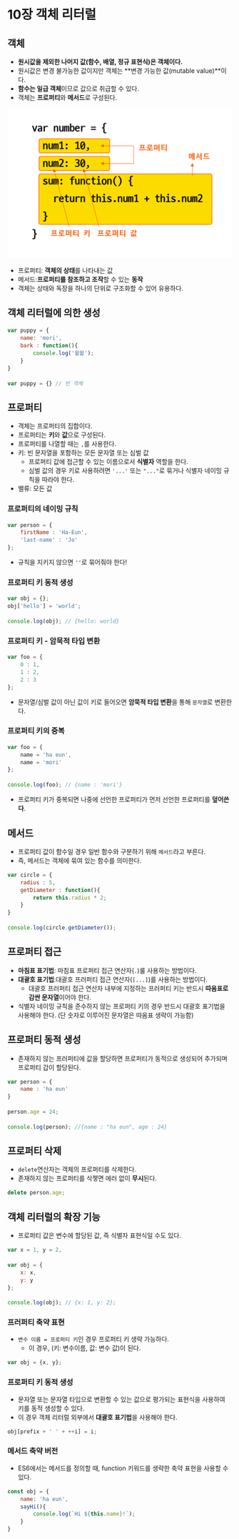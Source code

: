 # 10장 객체 리터럴

## 객체
- **원시값을 제외한 나머지 값(함수, 배열, 정규 표현식)은 객체이다.**
- 원시값은 변경 불가능한 값이지만 객체는 **변경 가능한 값(mutable value)**이다.
- **함수는 일급 객체**이므로 값으로 취급할 수 있다.
- 객체는 **프로퍼티**와 **메서드**로 구성된다.

![alt text](image.png)
- 프로퍼티: **객체의 상태**를 나타내는 값
- 메서드:**프로퍼티를 참조하고 조작**할 수 있는 **동작**
- 객체는 상태와 독장을 하나의 단위로 구조화할 수 있어 유용하다.

## 객체 리터럴에 의한 생성
```javascript
var puppy = {
    name: 'mori',
    bark : function(){
        console.log('왈왈');
    }
}

var puppy = {} // 빈 객체
```

## 프로퍼티
- 객체는 프로퍼티의 집합이다.
- 프로퍼티는 **키**와 **값**으로 구성된다.
- 프로퍼티를 나열할 때는 `,`를 사용한다.
- 키: 빈 문자열을 포함하는 모든 문자열 또는 심벌 값
    - 프로퍼티 값에 접근할 수 있는 이름으로서 **식별자** 역할을 한다.
    - 심벌 값의 경우 키로 사용하려면 `'...'` 또는 `"..."`로 묶거나 식별자 네이밍 규칙을 따라야 한다.
- 밸류: 모든 값

### 프로퍼티의 네이밍 규칙
```javascript
var person = {
    firstName : 'Ha-Eun',
    'last-name' : 'Jo'
};
```
- 규칙을 지키지 않으면 `''`로 묶어줘야 한다!

### 프로퍼티 키 동적 생성
```javascript
var obj = {};
obj['hello'] = 'world';

console.log(obj); // {hello: world}
```

### 프로퍼티 키 - 암묵적 타입 변환
```javascript
var foo = {
    0 : 1,
    1 : 2,
    2 : 3
};
```
- 문자열/심벌 값이 아닌 값이 키로 들어오면 **암묵적 타입 변환**을 통해 `문자열`로 변환한다.

### 프로퍼티 키의 중복
```javascript
var foo = {
    name = 'ha eun',
    name = 'mori'
};

console.log(foo); // {name : 'mori'}
```
- 프로퍼티 키가 중복되면 나중에 선언한 프로퍼티가 먼저 선언한 프로퍼티를 **덮어쓴다**.

## 메서드
- 프로퍼티 값이 함수일 경우 일반 함수와 구분하기 위해 `메서드`라고 부른다.
- 즉, 메서드는 객체에 묶여 있는 함수를 의미한다.

```javascript
var circle = {
    radius : 5,
    getDiameter : function(){
        return this.radius * 2;
    }
}

console.log(circle.getDiameter());
```

## 프로퍼티 접근
- **마침표 표기법**: 마침표 프로퍼티 접근 연산자(`.`)룰 사용하는 방법이다.
- **대괄호 표기법**:대괄호 프러퍼티 접근 연산자(`[...]`)를 사용하는 방법이다.
    - 대괄호 프러퍼티 접근 연산자 내부에 지정하는 프러퍼티 키는 반드시 **따옴표로 감싼 문자열**이어야 한다.
- 식별자 네이밍 규칙을 준수하지 않는 프로퍼티 키의 경우 반드시 대괄호 표기법을 사용해야 한다. (단 숫자로 이루어진 문자열은 따옴표 생략이 가능함)

## 프로퍼티 동적 생성
- 존재하지 않는 프러퍼티에 값을 할당하면 프로퍼티가 동적으로 생성되어 추가되며 프로퍼티 갑이 할당된다.

```javascript
var person = {
    name : 'ha eun'
}

person.age = 24;

console.log(person); //{name : "ha eun", age : 24}
```

## 프로퍼티 삭제
- `delete`연산자는 객체의 프로퍼티를 삭제한다.
- 존재하지 않는 프로퍼티를 삭젷면 에러 없이 **무시**된다.
```javascript
delete person.age;
```

## 객체 리터럴의 확장 기능
- 프로퍼티 값은 변수에 할당된 값, 즉 식별자 표현식일 수도 있다.

```javascript
var x = 1, y = 2,

var obj = {
    x: x,
    y: y
};

console.log(obj); // {x: 1, y: 2};
```

### 프러퍼티 축약 표현
- `변수 이름 = 프로퍼티 키`인 경우 프로퍼티 키 생략 가능하다.
    - 이 경우, (키: 변수이름, 값: 변수 값)이 된다.
```javascript
var obj = {x, y};
```

### 프로퍼티 키 동적 생성
- 문자열 또는 문자열 타입으로 변환할 수 있는 값으로 평가되는 표현식을 사용하여 키를 동적 생성할 수 있다.
- 이 경우 객체 리터럴 외부에서 **대괄호 표기법**을 사용해야 한다.

```javascript
obj[prefix + ' ' + ++i] = i;
```

### 메서드 축약 버전
- ES6에서는 메서드를 정의할 때, function 키워드를 생략한 축약 표현을 사용할 수 있다.

``` javascript
const obj = {
    name: 'ha eun',
    sayHi(){
        console.log(`Hi ${this.name}!`);
    }
}
```




